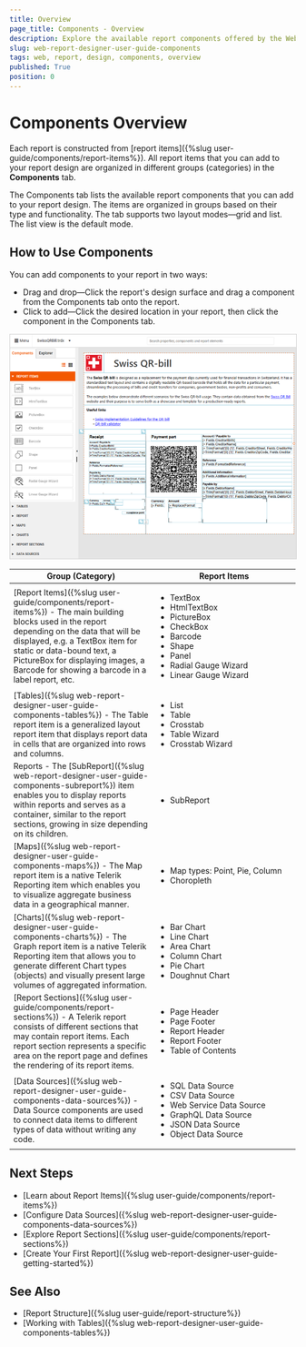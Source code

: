 ```yaml
---
title: Overview
page_title: Components - Overview
description: Explore the available report components offered by the Web Report Designer.
slug: web-report-designer-user-guide-components
tags: web, report, design, components, overview
published: True
position: 0
---
```


<style>
img[alt$="><"] {
  border: 1px solid lightgrey; 
}
table th:first-of-type {
	width: 50%;
}
table th:nth-of-type(2) {
	width:50%;
}
}
</style>

# Components Overview

Each report is constructed from [report items]({%slug user-guide/components/report-items%}). All report items that you can add to your report design are organized in different groups (categories) in the **Components** tab.

The Components tab lists the available report components that you can add to your report design. The items are organized in groups based on their type and functionality. The tab supports two layout modes&mdash;grid and list. The list view is the default mode.

## How to Use Components

You can add components to your report in two ways:

* Drag and drop&mdash;Click the report's design surface and drag a component from the Components tab onto the report.
* Click to add&mdash;Click the desired location in your report, then click the component in the Components tab.

![Components tray in List Mode ><](images/wrd-components-tray-design-mode.png)
 
|Group (Category)|Report Items|
|----|----|
|[Report Items]({%slug user-guide/components/report-items%}) - The main building blocks used in the report depending on the data that will be displayed, e.g. a TextBox item for static or data-bound text, a PictureBox for displaying images, a Barcode for showing a barcode in a label report, etc.|<ul><li>TextBox</li><li>HtmlTextBox</li><li>PictureBox</li><li>CheckBox</li><li>Barcode</li><li>Shape</li><li>Panel</li><li>Radial Gauge Wizard</li><li>Linear Gauge Wizard</li></ul>|
|[Tables]({%slug web-report-designer-user-guide-components-tables%}) - The Table report item is a generalized layout report item that displays report data in cells that are organized into rows and columns.|<ul><li>List</li><li>Table</li><li>Crosstab</li><li>Table Wizard</li><li>Crosstab Wizard</li></ul>|
|Reports - The [SubReport]({%slug web-report-designer-user-guide-components-subreport%}) item enables you to display reports within reports and serves as a container, similar to the report sections, growing in size depending on its children.|<ul><li>SubReport</li></ul>|
|[Maps]({%slug web-report-designer-user-guide-components-maps%}) - The Map report item is a native Telerik Reporting item which enables you to visualize aggregate business data in a geographical manner.|<ul><li>Map types: Point, Pie, Column</li><li>Choropleth</li></ul>|
|[Charts]({%slug web-report-designer-user-guide-components-charts%}) - The Graph report item is a native Telerik Reporting item that allows you to generate different Chart types (objects) and visually present large volumes of aggregated information.|<ul><li>Bar Chart</li><li>Line Chart</li><li>Area Chart</li><li>Column Chart</li><li>Pie Chart</li><li>Doughnut Chart</li></ul>|
|[Report Sections]({%slug user-guide/components/report-sections%}) - A Telerik report consists of different sections that may contain report items. Each report section represents a specific area on the report page and defines the rendering of its report items.|<ul><li>Page Header</li><li>Page Footer</li><li>Report Header</li><li>Report Footer</li><li>Table of Contents</li></ul>|
|[Data Sources]({%slug web-report-designer-user-guide-components-data-sources%}) - Data Source components are used to connect data items to different types of data without writing any code.|<ul><li>SQL Data Source</li><li>CSV Data Source</li><li>Web Service Data Source</li><li>GraphQL Data Source</li><li>JSON Data Source</li><li>Object Data Source</li></ul>|

## Next Steps

* [Learn about Report Items]({%slug user-guide/components/report-items%})
* [Configure Data Sources]({%slug web-report-designer-user-guide-components-data-sources%})
* [Explore Report Sections]({%slug user-guide/components/report-sections%})
* [Create Your First Report]({%slug web-report-designer-user-guide-getting-started%})

## See Also

* [Report Structure]({%slug user-guide/report-structure%})
* [Working with Tables]({%slug web-report-designer-user-guide-components-tables%})
